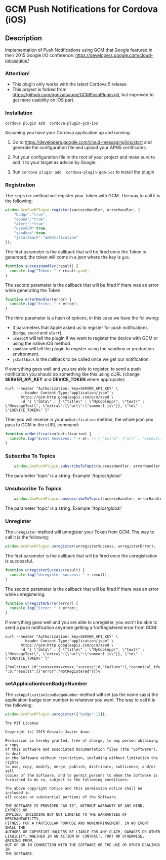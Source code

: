 # GCM Push Notifications for Cordova (iOS)

## Description

Implementation of Push Notifications using GCM that Google featured in their 2015 Google I/O conference: https://developers.google.com/cloud-messaging/

### Attention!

- This plugin only works with the latest Cordova 5 release
- This project is forked from https://github.com/gonzaloaune/GCMPushPlugin.git, but improved to get more usability on iOS part.

### Installation
`cordova plugin add  cordova-plugin-gcm-ios`

Assuming you have your Cordova application up and running:

1) Go to https://developers.google.com/cloud-messaging/ios/start and generate the configuration file and upload your APNS certificates.

2) Put your configuration file in the root of your project and make sure to add it to your target as advice by Google.

3) Run `cordova plugin add  cordova-plugin-gcm-ios` to install the plugin

### Registration

The `register` method will register your Token with GCM. The way to call it is the following:

```js
window.GcmPushPlugin.register(successHandler, errorHandler, {
    "badge":"true",
    "sound":"true",
    "alert":"true",
    "usesGCM":true,
    "sandbox":true,
    "jsCallback":"onNotification"
});
```

The first parameter is the callback that will be fired once the Token is generated, the token will come in a json where the key is `gcm`.
```js
function successHandler(result) {
  console.log("Token: " + result.gcm);
}
```
The second parameter is the callback that will be fired if there was an error while generating the Token.
```js
function errorHandler(error) {
  console.log("Error: " + error);
}
```
The third parameter is a hash of options, in this case we have the following:
- 3 parameters that Apple asked us to register for push notifications (`badge`, `sound` and `alert`)
- `usesGCM` will tell the plugin if we want to register the device with GCM or using the native iOS method
- `sandbox` will tell the plugin to register using the sandbox or production environment.
- `jsCallback` is the callback to be called once we get our notification.

If everything goes well and you are able to register, to send a push notification you should do something like this using cURL (change **SERVER_API_KEY** and **DEVICE_TOKEN** where appropiate):

```
curl --header "Authorization: key=SERVER_API_KEY" \
       --header Content-Type:"application/json" \
       https://gcm-http.googleapis.com/gcm/send \
       -d "{ \"data\" : { \"title\" : \"MyCoolApp\", \"text\" : \"MessageText\", \"extra\":{\"url\":\"someurl.js\"}}, \"to\" : \"$DEVICE_TOKEN\" }"
```

Then you will receive in your `onNotification` method, the whole json you pass to GCM in the cURL command:

```js
function onNotification(notification) {
  console.log("Event Received: " + e); // { "extra": {"url" : "someurl.js" } } 
}
```
### Subscribe To Topics
```js
    window.GcmPushPlugin.subscribeToTopic(successHandler, errorHandler, topic)
```
The parameter 'topic' is a string. Example '/topics/global'
### Unsubscribe To Topics
```js
    window.GcmPushPlugin.unsubscribeToTopic(successHandler, errorHandler, topic)
```
The parameter 'topic' is a string. Example '/topics/global'


### Unregister

The `unregister` method will unregister your Token from GCM. The way to call it is the following:

```js
window.GcmPushPlugin.unregister(unregisterSuccess, unregisterError);
```

The first parameter is the callback that will be fired once the unregistration is successful.
```js
function unregisterSuccess(result) {
  console.log("Unregister success: " + result);
}
```
The second parameter is the callback that will be fired if there was an error while unregistering.
```js
function unregisterError(error) {
  console.log("Error: " + error);
}
```

If everything goes well and you are able to unregister, you won't be able to send a push notification anymore getting a NotRegistered error from GCM:

```
curl --header "Authorization: key=SERVER_API_KEY" \
       --header Content-Type:"application/json" \
       https://gcm-http.googleapis.com/gcm/send \
       -d "{ \"data\" : { \"title\" : \"MyCoolApp\", \"text\" : \"MessageText\", \"extra\":{\"url\":\"someurl.js\"}}, \"to\" : \"$DEVICE_TOKEN\" }"
```
`{"multicast_id":xxxxxxxxxxxxxxx,"success":0,"failure":1,"canonical_ids":0,"results":[{"error":"NotRegistered"}]}%`

### setApplicationIconBadgeNumber

The `setApplicationIconBadgeNumber` method will set (as the name says) the application badge icon number to whatever you want. The way to call it is the following:

```js
window.GcmPushPlugin.unregister({'badge':12});
```


```
The MIT License

Copyright (c) 2015 Gonzalo Javier Aune.

Permission is hereby granted, free of charge, to any person obtaining a copy
of this software and associated documentation files (the "Software"), to deal
in the Software without restriction, including without limitation the rights
to use, copy, modify, merge, publish, distribute, sublicense, and/or sell
copies of the Software, and to permit persons to whom the Software is
furnished to do so, subject to the following conditions:

The above copyright notice and this permission notice shall be included in
all copies or substantial portions of the Software.

THE SOFTWARE IS PROVIDED "AS IS", WITHOUT WARRANTY OF ANY KIND, EXPRESS OR
IMPLIED, INCLUDING BUT NOT LIMITED TO THE WARRANTIES OF MERCHANTABILITY,
FITNESS FOR A PARTICULAR PURPOSE AND NONINFRINGEMENT. IN NO EVENT SHALL THE
AUTHORS OR COPYRIGHT HOLDERS BE LIABLE FOR ANY CLAIM, DAMAGES OR OTHER
LIABILITY, WHETHER IN AN ACTION OF CONTRACT, TORT OR OTHERWISE, ARISING FROM,
OUT OF OR IN CONNECTION WITH THE SOFTWARE OR THE USE OR OTHER DEALINGS IN
THE SOFTWARE.
```

